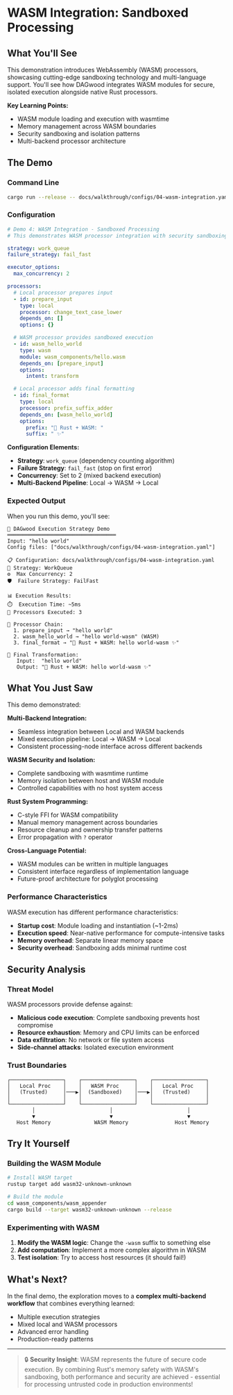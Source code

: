 # WASM Integration: Sandboxed Processing

## What You'll See

This demonstration introduces WebAssembly (WASM) processors, showcasing cutting-edge sandboxing technology and multi-language support. You'll see how DAGwood integrates WASM modules for secure, isolated execution alongside native Rust processors.

**Key Learning Points:**
- WASM module loading and execution with wasmtime
- Memory management across WASM boundaries
- Security sandboxing and isolation patterns
- Multi-backend processor architecture

## The Demo

### Command Line

```bash
cargo run --release -- docs/walkthrough/configs/04-wasm-integration.yaml "hello world"
```

### Configuration

```yaml
# Demo 4: WASM Integration - Sandboxed Processing
# This demonstrates WASM processor integration with security sandboxing

strategy: work_queue
failure_strategy: fail_fast

executor_options:
  max_concurrency: 2

processors:
  # Local processor prepares input
  - id: prepare_input
    type: local
    processor: change_text_case_lower
    depends_on: []
    options: {}

  # WASM processor provides sandboxed execution
  - id: wasm_hello_world
    type: wasm
    module: wasm_components/hello.wasm
    depends_on: [prepare_input]
    options:
      intent: transform

  # Local processor adds final formatting
  - id: final_format
    type: local
    processor: prefix_suffix_adder
    depends_on: [wasm_hello_world]
    options:
      prefix: "🦀 Rust + WASM: "
      suffix: " ✨"
```

**Configuration Elements:**
- **Strategy**: `work_queue` (dependency counting algorithm)
- **Failure Strategy**: `fail_fast` (stop on first error)
- **Concurrency**: Set to 2 (mixed backend execution)
- **Multi-Backend Pipeline**: Local → WASM → Local

### Expected Output

When you run this demo, you'll see:

```
🚀 DAGwood Execution Strategy Demo
═══════════════════════════════════
Input: "hello world"
Config files: ["docs/walkthrough/configs/04-wasm-integration.yaml"]

📋 Configuration: docs/walkthrough/configs/04-wasm-integration.yaml
🔧 Strategy: WorkQueue
⚙️  Max Concurrency: 2
🛡️  Failure Strategy: FailFast

📊 Execution Results:
⏱️  Execution Time: ~5ms
🔢 Processors Executed: 3

🔄 Processor Chain:
  1. prepare_input → "hello world"
  2. wasm_hello_world → "hello world-wasm" (WASM)
  3. final_format → "🦀 Rust + WASM: hello world-wasm ✨"

🎯 Final Transformation:
   Input:  "hello world"
   Output: "🦀 Rust + WASM: hello world-wasm ✨"
```

## What You Just Saw

This demo demonstrated:

**Multi-Backend Integration:**
- Seamless integration between Local and WASM backends
- Mixed execution pipeline: Local → WASM → Local
- Consistent processing-node interface across different backends

**WASM Security and Isolation:**
- Complete sandboxing with wasmtime runtime
- Memory isolation between host and WASM module
- Controlled capabilities with no host system access

**Rust System Programming:**
- C-style FFI for WASM compatibility
- Manual memory management across boundaries
- Resource cleanup and ownership transfer patterns
- Error propagation with `?` operator

**Cross-Language Potential:**
- WASM modules can be written in multiple languages
- Consistent interface regardless of implementation language
- Future-proof architecture for polyglot processing

### Performance Characteristics

WASM execution has different performance characteristics:

- **Startup cost**: Module loading and instantiation (~1-2ms)
- **Execution speed**: Near-native performance for compute-intensive tasks
- **Memory overhead**: Separate linear memory space
- **Security overhead**: Sandboxing adds minimal runtime cost

## Security Analysis

### Threat Model

WASM processors provide defense against:

- **Malicious code execution**: Complete sandboxing prevents host compromise
- **Resource exhaustion**: Memory and CPU limits can be enforced
- **Data exfiltration**: No network or file system access
- **Side-channel attacks**: Isolated execution environment

### Trust Boundaries

```
┌─────────────────┐    ┌─────────────────┐    ┌─────────────────┐
│   Local Proc    │    │   WASM Proc     │    │   Local Proc    │
│   (Trusted)     │───▶│  (Sandboxed)    │───▶│   (Trusted)     │
│                 │    │                 │    │                 │
└─────────────────┘    └─────────────────┘    └─────────────────┘
        │                        │                        │
        ▼                        ▼                        ▼
   Host Memory              WASM Memory               Host Memory
```

## Try It Yourself

### Building the WASM Module

```bash
# Install WASM target
rustup target add wasm32-unknown-unknown

# Build the module
cd wasm_components/wasm_appender
cargo build --target wasm32-unknown-unknown --release
```

### Experimenting with WASM

1. **Modify the WASM logic**: Change the `-wasm` suffix to something else
2. **Add computation**: Implement a more complex algorithm in WASM
3. **Test isolation**: Try to access host resources (it should fail!)

## What's Next?

In the final demo, the exploration moves to a **complex multi-backend workflow** that combines everything learned:
- Multiple execution strategies
- Mixed local and WASM processors
- Advanced error handling
- Production-ready patterns

---

> 🔒 **Security Insight**: WASM represents the future of secure code execution. By combining Rust's memory safety with WASM's sandboxing, both performance and security are achieved - essential for processing untrusted code in production environments!
